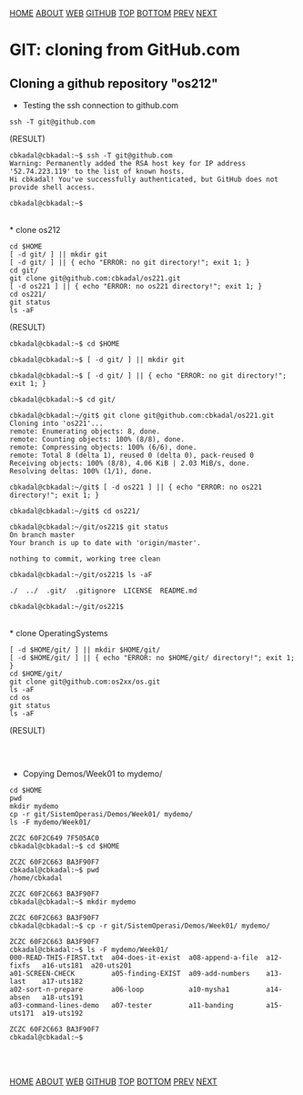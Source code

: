 ---
---
[HOME](index.md)
[ABOUT](README.md)
[WEB](https://osp4diss.vlsm.org/)
[GITHUB](/https://github.com/os2xx/osp4diss)
[TOP](#)
[BOTTOM](#endofpage)
[PREV](osp-112.md)
[NEXT](osp-114.md)

# GIT: cloning from GitHub.com

## Cloning a github repository "os212"

* Testing the ssh connection to github.com

```
ssh -T git@github.com

```

(RESULT)
```
cbkadal@cbkadal:~$ ssh -T git@github.com
Warning: Permanently added the RSA host key for IP address '52.74.223.119' to the list of known hosts.
Hi cbkadal! You've successfully authenticated, but GitHub does not provide shell access.

cbkadal@cbkadal:~$ 

```

<br>
* clone os212

```
cd $HOME
[ -d git/ ] || mkdir git
[ -d git/ ] || { echo "ERROR: no git directory!"; exit 1; }
cd git/
git clone git@github.com:cbkadal/os221.git
[ -d os221 ] || { echo "ERROR: no os221 directory!"; exit 1; }
cd os221/
git status
ls -aF

```

(RESULT)
```
cbkadal@cbkadal:~$ cd $HOME

cbkadal@cbkadal:~$ [ -d git/ ] || mkdir git

cbkadal@cbkadal:~$ [ -d git/ ] || { echo "ERROR: no git directory!"; exit 1; }

cbkadal@cbkadal:~$ cd git/

cbkadal@cbkadal:~/git$ git clone git@github.com:cbkadal/os221.git
Cloning into 'os221'...
remote: Enumerating objects: 8, done.
remote: Counting objects: 100% (8/8), done.
remote: Compressing objects: 100% (6/6), done.
remote: Total 8 (delta 1), reused 0 (delta 0), pack-reused 0
Receiving objects: 100% (8/8), 4.06 KiB | 2.03 MiB/s, done.
Resolving deltas: 100% (1/1), done.

cbkadal@cbkadal:~/git$ [ -d os221 ] || { echo "ERROR: no os221 directory!"; exit 1; }

cbkadal@cbkadal:~/git$ cd os221/

cbkadal@cbkadal:~/git/os221$ git status
On branch master
Your branch is up to date with 'origin/master'.

nothing to commit, working tree clean

cbkadal@cbkadal:~/git/os221$ ls -aF

./  ../  .git/  .gitignore  LICENSE  README.md

cbkadal@cbkadal:~/git/os221$ 

```

<br>
* clone OperatingSystems

```
[ -d $HOME/git/ ] || mkdir $HOME/git/
[ -d $HOME/git/ ] || { echo "ERROR: no $HOME/git/ directory!"; exit 1; }
cd $HOME/git/
git clone git@github.com:os2xx/os.git
ls -aF
cd os
git status
ls -aF

```

(RESULT)
```

```
<br>

* Copying Demos/Week01 to mydemo/

```
cd $HOME
pwd
mkdir mydemo
cp -r git/SistemOperasi/Demos/Week01/ mydemo/
ls -F mydemo/Week01/

```

```
ZCZC 60F2C649 7F505AC0
cbkadal@cbkadal:~$ cd $HOME

ZCZC 60F2C663 BA3F90F7
cbkadal@cbkadal:~$ pwd
/home/cbkadal

ZCZC 60F2C663 BA3F90F7
cbkadal@cbkadal:~$ mkdir mydemo

ZCZC 60F2C663 BA3F90F7
cbkadal@cbkadal:~$ cp -r git/SistemOperasi/Demos/Week01/ mydemo/

ZCZC 60F2C663 BA3F90F7
cbkadal@cbkadal:~$ ls -F mydemo/Week01/
000-READ-THIS-FIRST.txt  a04-does-it-exist  a08-append-a-file  a12-fixfs   a16-uts181  a20-uts201
a01-SCREEN-CHECK         a05-finding-EXIST  a09-add-numbers    a13-last    a17-uts182
a02-sort-n-prepare       a06-loop           a10-mysha1         a14-absen   a18-uts191
a03-command-lines-demo   a07-tester         a11-banding        a15-uts171  a19-uts192

ZCZC 60F2C663 BA3F90F7
cbkadal@cbkadal:~$ 

```

<br id="endofpage"><br>

[HOME](index.md)
[ABOUT](README.md)
[WEB](https://osp4diss.vlsm.org/)
[GITHUB](/https://github.com/os2xx/osp4diss)
[TOP](#)
[BOTTOM](#endofpage)
[PREV](osp-112.md)
[NEXT](osp-114.md)

